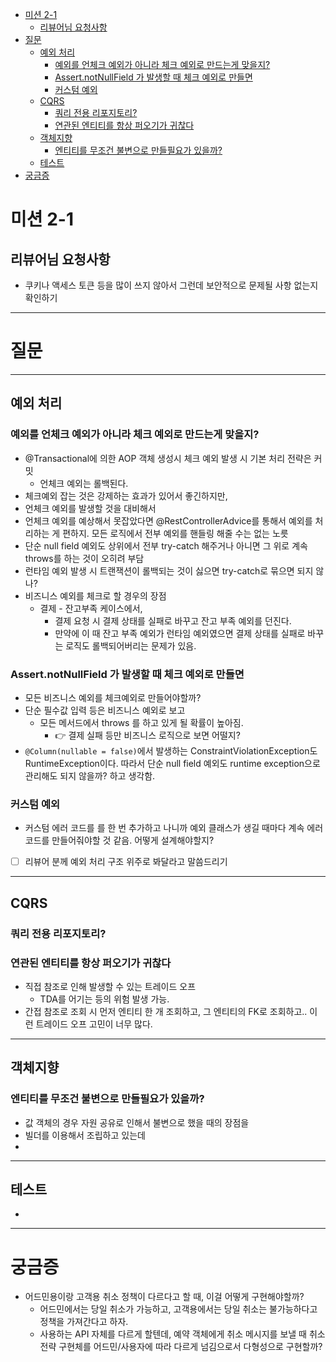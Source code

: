 <!-- TOC -->
* [미션 2-1](#미션-2-1)
  * [리뷰어님 요청사항](#리뷰어님-요청사항)
* [질문](#질문)
  * [예외 처리](#예외-처리)
    * [예외를 언체크 예외가 아니라 체크 예외로 만드는게 맞을지?](#예외를-언체크-예외가-아니라-체크-예외로-만드는게-맞을지-)
    * [Assert.notNullField 가 발생할 때 체크 예외로 만들면](#assertnotnullfield-가-발생할-때-체크-예외로-만들면-)
    * [커스텀 예외](#커스텀-예외)
  * [CQRS](#cqrs)
    * [쿼리 전용 리포지토리?](#쿼리-전용-리포지토리)
    * [연관된 엔티티를 항상 퍼오기가 귀찮다](#연관된-엔티티를-항상-퍼오기가-귀찮다)
  * [객체지향](#객체지향)
    * [엔티티를 무조건 불변으로 만들필요가 있을까?](#엔티티를-무조건-불변으로-만들필요가-있을까)
  * [테스트](#테스트)
* [궁금증](#궁금증)
<!-- TOC -->

# 미션 2-1

## 리뷰어님 요청사항

- 쿠키나 액세스 토큰 등을 많이 쓰지 않아서 그런데 보안적으로 문제될 사항 없는지 확인하기

---

# 질문

---

## 예외 처리

### 예외를 언체크 예외가 아니라 체크 예외로 만드는게 맞을지? 

- @Transactional에 의한 AOP 객체 생성시 체크 예외 발생 시 기본 처리 전략은 커밋
  - 언체크 예외는 롤백된다.
- 체크예외 잡는 것은 강제하는 효과가 있어서 좋긴하지만,
- 언체크 예외를 발생할 것을 대비해서
- 언체크 예외를 예상해서 못잡았다면 @RestControllerAdvice를 통해서 예외를 처리하는 게 편하지. 모든 로직에서 전부 예외를 핸들링 해줄 수는 없는 노릇
- 단순 null field 예외도 상위에서 전부 try-catch 해주거나 아니면 그 위로 계속 throws를 하는 것이 오히려 부담
- 런타임 예외 발생 시 트랜잭션이 롤백되는 것이 싫으면 try-catch로 묶으면 되지 않나?
- 비즈니스 예외를 체크로 할 경우의 장점
  - 결제 - 잔고부족 케이스에서,
    - 결제 요청 시 결제 상태를 실패로 바꾸고 잔고 부족 예외를 던진다. 
    - 만약에 이 때 잔고 부족 예외가 런타임 예외였으면 결제 상태를 실패로 바꾸는 로직도 롤백되어버리는 문제가 있음.

### Assert.notNullField 가 발생할 때 체크 예외로 만들면 

- 모든 비즈니스 예외를 체크예외로 만들어야할까?
- 단순 필수값 입력 등은 비즈니스 예외로 보고 
  - 모든 메서드에서 throws 를 하고 있게 될 확률이 높아짐.
    - 👉 결제 실패 등만 비즈니스 로직으로 보면 어떨지?
- `@Column(nullable = false)`에서 발생하는 ConstraintViolationException도 RuntimeException이다. 따라서 단순 
  null field 예외도 runtime exception으로 관리해도 되지 않을까? 하고 생각함.

### 커스텀 예외

- 커스텀 에러 코드를 를 한 번 추가하고 나니까 예외 클래스가 생길 때마다 계속 에러 코드를 만들어줘야할 것 같음. 어떻게 설계해야할지?
- [ ] 리뷰어 분께 예외 처리 구조 위주로 봐달라고 말씀드리기 

---

## CQRS

### 쿼리 전용 리포지토리?

### 연관된 엔티티를 항상 퍼오기가 귀찮다

- 직접 참조로 인해 발생할 수 있는 트레이드 오프
  - TDA를 어기는 등의 위험 발생 가능.
- 간접 참조로 조회 시 먼저 엔티티 한 개 조회하고, 그 엔티티의 FK로 조회하고.. 이런 트레이드 오프 고민이 너무 많다.

---

## 객체지향

### 엔티티를 무조건 불변으로 만들필요가 있을까?

- 값 객체의 경우 자원 공유로 인해서 불변으로 했을 때의 장점을 
- 빌더를 이용해서 조립하고 있는데
- 

---

## 테스트

- 

---

# 궁금증

- 어드민용이랑 고객용 취소 정책이 다르다고 할 때, 이걸 어떻게 구현해야할까?
  - 어드민에서는 당일 취소가 가능하고, 고객용에서는 당일 취소는 불가능하다고 정책을 가져간다고 하자.
  - 사용하는 API 자체를 다르게 할텐데, 예약 객체에게 취소 메시지를 보낼 때 취소 전략 구현체를 어드민/사용자에 따라 다르게 넘김으로서 다형성으로 구현할까?
